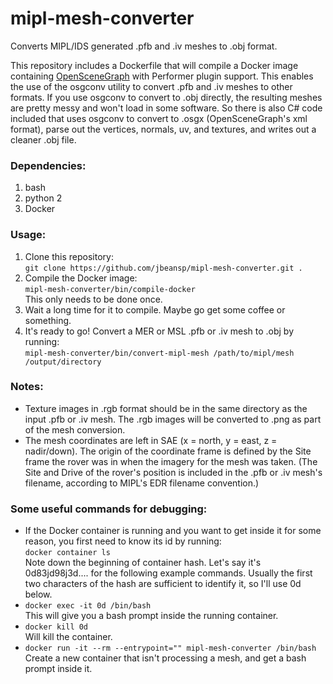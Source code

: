 # mipl-mesh-converter
Converts MIPL/IDS generated .pfb and .iv meshes to .obj format.

This repository includes a Dockerfile that will compile a Docker image containing [OpenSceneGraph](http://www.openscenegraph.org) with Performer plugin support.  This enables the use of the osgconv utility to convert .pfb and .iv meshes to other formats.  If you use osgconv to convert to .obj directly, the resulting meshes are pretty messy and won't load in some software.  So there is also C# code included that uses osgconv to convert to .osgx (OpenSceneGraph's xml format), parse out the vertices, normals, uv, and textures, and writes out a cleaner .obj file.

### Dependencies:
1. bash
2. python 2
3. Docker

### Usage:
1. Clone this repository:<br>
`git clone https://github.com/jbeansp/mipl-mesh-converter.git .`<br>
2. Compile the Docker image:<br>
    `mipl-mesh-converter/bin/compile-docker`<br>
    This only needs to be done once.<br>
3. Wait a long time for it to compile.  Maybe go get some coffee or something.<br>
4. It's ready to go!  Convert a MER or MSL .pfb or .iv mesh to .obj by running:<br>
    `mipl-mesh-converter/bin/convert-mipl-mesh /path/to/mipl/mesh /output/directory`

### Notes:
* Texture images in .rgb format should be in the same directory as the input .pfb or .iv mesh.  The .rgb images will be converted to .png as part of the mesh conversion.
* The mesh coordinates are left in SAE (x = north, y = east, z = nadir/down).  The origin of the coordinate frame is defined by the Site frame the rover was in when the imagery for the mesh was taken.  (The Site and Drive of the rover's position is included in the .pfb or .iv mesh's filename, according to MIPL's EDR filename convention.)

### Some useful commands for debugging:
* If the Docker container is running and you want to get inside it for some reason, you first need to know its id by running:<br>
`docker container ls`  
Note down the beginning of container hash.  Let's say it's 0d83jd98j3d.... for the following example commands.  Usually the first two characters of the hash are sufficient to identify it, so I'll use 0d below.<br>
* `docker exec -it 0d /bin/bash`  
This will give you a bash prompt inside the running container.<br>
* `docker kill 0d`  
Will kill the container.<br>
* `docker run -it --rm --entrypoint="" mipl-mesh-converter /bin/bash`  
Create a new container that isn't processing a mesh, and get a bash prompt inside it.<br>
  
  
  

    
    
